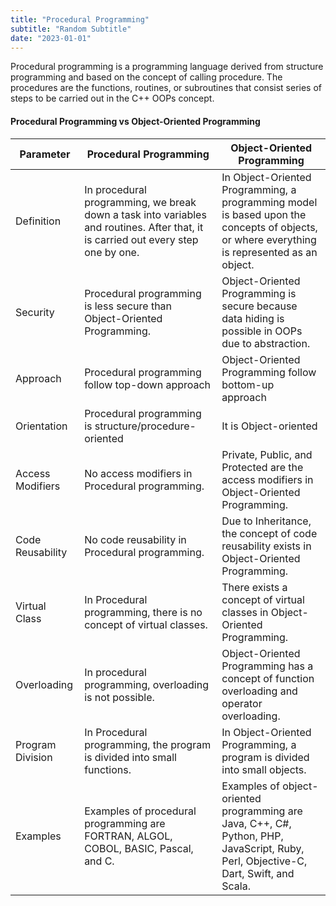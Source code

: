 ```yaml
---
title: "Procedural Programming"
subtitle: "Random Subtitle"
date: "2023-01-01"
---
```


Procedural programming is a programming language derived from structure programming and based on the concept of calling procedure. The procedures are the functions, routines, or subroutines that consist series of steps to be carried out in the C++ OOPs concept.



#### Procedural Programming vs Object-Oriented Programming

| Parameter	| Procedural Programming	| Object-Oriented Programming|
| --- | --- | --- |
| Definition	| In procedural programming, we break down a task into variables and routines. After that, it is carried out every step one by one. | In Object-Oriented Programming, a programming model is based upon the concepts of objects, or where everything is represented as an object. | 
| Security | 	Procedural programming is less secure than Object-Oriented Programming.| 	Object-Oriented Programming is secure because data hiding is possible in OOPs due to abstraction.| 
| Approach	| Procedural programming follow top-down approach| 	Object-Oriented Programming follow bottom-up approach| 
| Orientation	| Procedural programming is structure/procedure-oriented	| It is Object-oriented| 
| Access Modifiers| 	No access modifiers in Procedural programming.	| Private, Public, and Protected are the access modifiers in Object-Oriented Programming.| 
| Code Reusability	| No code reusability in Procedural programming.	| Due to Inheritance, the concept of code reusability exists in Object-Oriented Programming.| 
| Virtual Class| 	In Procedural programming, there is no concept of virtual classes.	| There exists a concept of virtual classes in Object-Oriented Programming.| 
| Overloading	| In procedural programming, overloading is not possible.| 	Object-Oriented Programming has a concept of function overloading and operator overloading.| 
| Program Division	| In Procedural programming, the program is divided into small functions.	| In Object-Oriented Programming, a program is divided into small objects.| 
| Examples| 	Examples of procedural programming are FORTRAN, ALGOL, COBOL, BASIC, Pascal, and C.| 	Examples of object-oriented programming are Java, C++, C#, Python, PHP, JavaScript, Ruby, Perl, Objective-C, Dart, Swift, and Scala.| 



